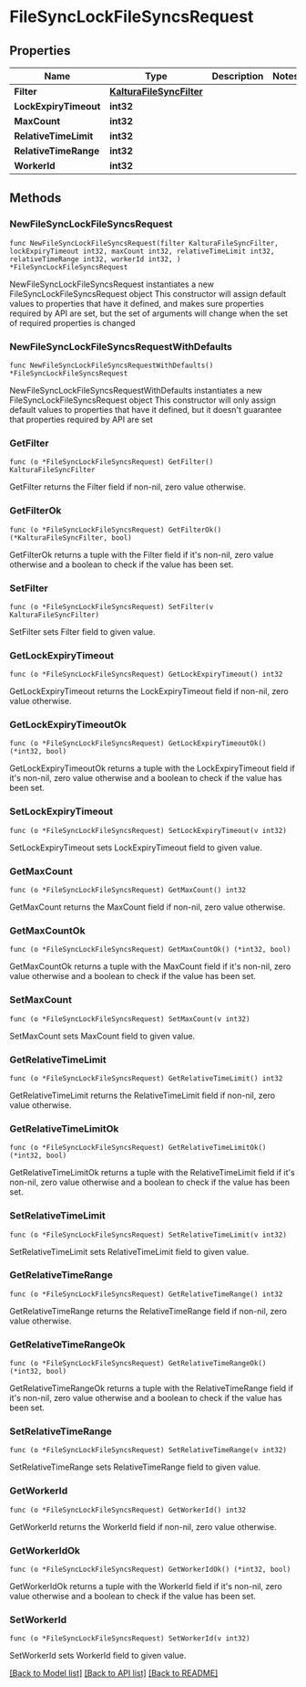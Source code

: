 # FileSyncLockFileSyncsRequest

## Properties

Name | Type | Description | Notes
------------ | ------------- | ------------- | -------------
**Filter** | [**KalturaFileSyncFilter**](KalturaFileSyncFilter.md) |  | 
**LockExpiryTimeout** | **int32** |  | 
**MaxCount** | **int32** |  | 
**RelativeTimeLimit** | **int32** |  | 
**RelativeTimeRange** | **int32** |  | 
**WorkerId** | **int32** |  | 

## Methods

### NewFileSyncLockFileSyncsRequest

`func NewFileSyncLockFileSyncsRequest(filter KalturaFileSyncFilter, lockExpiryTimeout int32, maxCount int32, relativeTimeLimit int32, relativeTimeRange int32, workerId int32, ) *FileSyncLockFileSyncsRequest`

NewFileSyncLockFileSyncsRequest instantiates a new FileSyncLockFileSyncsRequest object
This constructor will assign default values to properties that have it defined,
and makes sure properties required by API are set, but the set of arguments
will change when the set of required properties is changed

### NewFileSyncLockFileSyncsRequestWithDefaults

`func NewFileSyncLockFileSyncsRequestWithDefaults() *FileSyncLockFileSyncsRequest`

NewFileSyncLockFileSyncsRequestWithDefaults instantiates a new FileSyncLockFileSyncsRequest object
This constructor will only assign default values to properties that have it defined,
but it doesn't guarantee that properties required by API are set

### GetFilter

`func (o *FileSyncLockFileSyncsRequest) GetFilter() KalturaFileSyncFilter`

GetFilter returns the Filter field if non-nil, zero value otherwise.

### GetFilterOk

`func (o *FileSyncLockFileSyncsRequest) GetFilterOk() (*KalturaFileSyncFilter, bool)`

GetFilterOk returns a tuple with the Filter field if it's non-nil, zero value otherwise
and a boolean to check if the value has been set.

### SetFilter

`func (o *FileSyncLockFileSyncsRequest) SetFilter(v KalturaFileSyncFilter)`

SetFilter sets Filter field to given value.


### GetLockExpiryTimeout

`func (o *FileSyncLockFileSyncsRequest) GetLockExpiryTimeout() int32`

GetLockExpiryTimeout returns the LockExpiryTimeout field if non-nil, zero value otherwise.

### GetLockExpiryTimeoutOk

`func (o *FileSyncLockFileSyncsRequest) GetLockExpiryTimeoutOk() (*int32, bool)`

GetLockExpiryTimeoutOk returns a tuple with the LockExpiryTimeout field if it's non-nil, zero value otherwise
and a boolean to check if the value has been set.

### SetLockExpiryTimeout

`func (o *FileSyncLockFileSyncsRequest) SetLockExpiryTimeout(v int32)`

SetLockExpiryTimeout sets LockExpiryTimeout field to given value.


### GetMaxCount

`func (o *FileSyncLockFileSyncsRequest) GetMaxCount() int32`

GetMaxCount returns the MaxCount field if non-nil, zero value otherwise.

### GetMaxCountOk

`func (o *FileSyncLockFileSyncsRequest) GetMaxCountOk() (*int32, bool)`

GetMaxCountOk returns a tuple with the MaxCount field if it's non-nil, zero value otherwise
and a boolean to check if the value has been set.

### SetMaxCount

`func (o *FileSyncLockFileSyncsRequest) SetMaxCount(v int32)`

SetMaxCount sets MaxCount field to given value.


### GetRelativeTimeLimit

`func (o *FileSyncLockFileSyncsRequest) GetRelativeTimeLimit() int32`

GetRelativeTimeLimit returns the RelativeTimeLimit field if non-nil, zero value otherwise.

### GetRelativeTimeLimitOk

`func (o *FileSyncLockFileSyncsRequest) GetRelativeTimeLimitOk() (*int32, bool)`

GetRelativeTimeLimitOk returns a tuple with the RelativeTimeLimit field if it's non-nil, zero value otherwise
and a boolean to check if the value has been set.

### SetRelativeTimeLimit

`func (o *FileSyncLockFileSyncsRequest) SetRelativeTimeLimit(v int32)`

SetRelativeTimeLimit sets RelativeTimeLimit field to given value.


### GetRelativeTimeRange

`func (o *FileSyncLockFileSyncsRequest) GetRelativeTimeRange() int32`

GetRelativeTimeRange returns the RelativeTimeRange field if non-nil, zero value otherwise.

### GetRelativeTimeRangeOk

`func (o *FileSyncLockFileSyncsRequest) GetRelativeTimeRangeOk() (*int32, bool)`

GetRelativeTimeRangeOk returns a tuple with the RelativeTimeRange field if it's non-nil, zero value otherwise
and a boolean to check if the value has been set.

### SetRelativeTimeRange

`func (o *FileSyncLockFileSyncsRequest) SetRelativeTimeRange(v int32)`

SetRelativeTimeRange sets RelativeTimeRange field to given value.


### GetWorkerId

`func (o *FileSyncLockFileSyncsRequest) GetWorkerId() int32`

GetWorkerId returns the WorkerId field if non-nil, zero value otherwise.

### GetWorkerIdOk

`func (o *FileSyncLockFileSyncsRequest) GetWorkerIdOk() (*int32, bool)`

GetWorkerIdOk returns a tuple with the WorkerId field if it's non-nil, zero value otherwise
and a boolean to check if the value has been set.

### SetWorkerId

`func (o *FileSyncLockFileSyncsRequest) SetWorkerId(v int32)`

SetWorkerId sets WorkerId field to given value.



[[Back to Model list]](../README.md#documentation-for-models) [[Back to API list]](../README.md#documentation-for-api-endpoints) [[Back to README]](../README.md)


